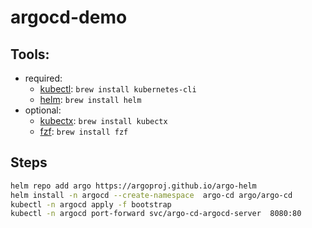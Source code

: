 # argocd-demo

## Tools:

* required: 
    * [kubectl](https://kubernetes.io/de/docs/tasks/tools/install-kubectl/#installation-mit-homebrew-auf-macos): `brew install kubernetes-cli`
    * [helm](https://helm.sh/docs/intro/install/#from-homebrew-macos): `brew install helm`
* optional:
    * [kubectx](https://github.com/ahmetb/kubectx): `brew install kubectx`
    * [fzf](https://github.com/junegunn/fzf): `brew install fzf`

## Steps

```bash
helm repo add argo https://argoproj.github.io/argo-helm
helm install -n argocd --create-namespace  argo-cd argo/argo-cd
kubectl -n argocd apply -f bootstrap
kubectl -n argocd port-forward svc/argo-cd-argocd-server  8080:80
```
